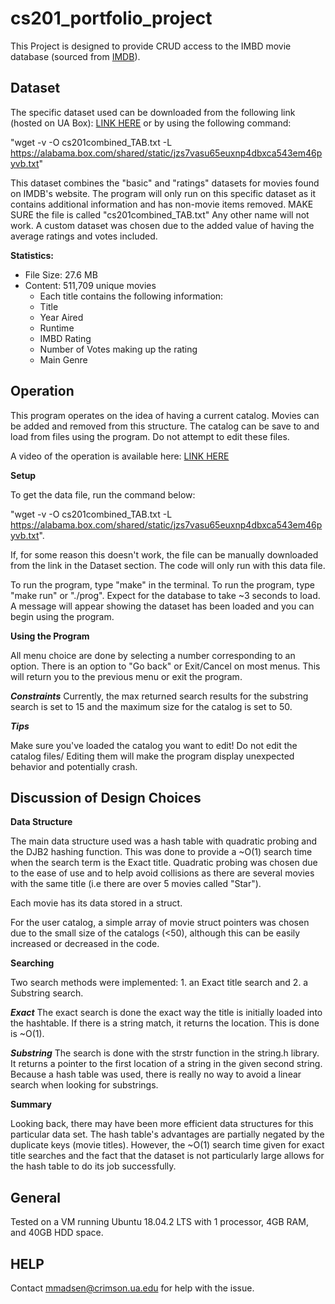# cs201_portfolio_project

This Project is designed to provide CRUD access to the IMBD
movie database (sourced from [IMDB](https://www.imdb.com/interfaces/)).

## Dataset

The specific dataset used can be downloaded from the following link (hosted on UA Box): [LINK HERE](https://alabama.box.com/shared/static/jzs7vasu65euxnp4dbxca543em46pyvb.txt)
or by using the following command:

 "wget -v -O cs201combined_TAB.txt -L https://alabama.box.com/shared/static/jzs7vasu65euxnp4dbxca543em46pyvb.txt"

This dataset combines the "basic" and "ratings" datasets for movies found on IMDB's website. The program will only run on this specific dataset as it contains additional information and has non-movie items removed. MAKE SURE the file is called "cs201combined_TAB.txt" Any other name will not work. A
custom dataset was chosen due to the added value of having the average ratings and votes included. 

**Statistics:**
- File Size:   27.6 MB
- Content:     511,709 unique movies
  - Each title contains the following information: 
  - Title 
  - Year Aired 
  - Runtime
  - IMBD Rating 
  - Number of Votes making up the rating 
  - Main Genre
 
 
 ## Operation

 This program operates on the idea of having a current catalog. Movies can be added and removed from this structure.
 The catalog can be save to and load from files using the program. Do not attempt to edit these files.

 A video of the operation is available here: [LINK HERE](https://youtu.be/sU1Od9_yBAo) 
 
 **Setup**

 To get the data file, run the command below: 
 
 "wget -v -O cs201combined_TAB.txt -L https://alabama.box.com/shared/static/jzs7vasu65euxnp4dbxca543em46pyvb.txt". 
 
 
 If, for some reason this doesn't work, the file can be manually downloaded from the link in the Dataset section. 
 The code will only run with this data file.

 To run the program, type "make" in the terminal. To run the program, type "make run" or "./prog". Expect for the database to take ~3 seconds to load.
 A message will appear showing the dataset has been loaded and you can begin using the program.

 **Using the Program**

 All menu choice are done by selecting a number corresponding to an option. There is an option to "Go back" or Exit/Cancel on most menus.
 This will return you to the previous menu or exit the program.

 ***Constraints***
 Currently, the max returned search results for the substring search is set to 15 and the maximum size for the catalog is set to 50.

 ***Tips***

 Make sure you've loaded the catalog you want to edit!
 Do not edit the catalog files/ Editing them will make the program display unexpected behavior and potentially crash.

 ## Discussion of Design Choices
 
 **Data Structure**
 
 The main data structure used was a hash table with quadratic probing and the DJB2 hashing function. This was done to provide a ~O(1) 
 search time when the search term is the Exact title. Quadratic probing was chosen due to the ease of use and to help avoid collisions
 as there are several movies with the same title (i.e there are over 5 movies called "Star").

 Each movie has its data stored in a struct.

 For the user catalog, a simple array of movie struct pointers was chosen due to the small size of the catalogs (<50), although this can be easily increased
 or decreased in the code.

 **Searching**
 
 Two search methods were implemented: 1. an Exact title search and 2. a Substring search.

 ***Exact***
 The exact search is done the exact way the title is initially loaded into the hashtable. If there is a string match, it returns the location. This is done is ~O(1).
 
 ***Substring***
 The search is done with the strstr function in the string.h library. It returns a pointer to the first location of a string in the
 given second string. Because a hash table was used, there is really no way to avoid a linear search when looking for substrings.
 
 
 **Summary**

Looking back, there may have been more efficient data structures for this particular data set. The hash table's advantages are partially negated by the duplicate
keys (movie titles). However, the ~O(1) search time given for exact title searches and the fact that the dataset is not particularly large allows for the hash table
to do its job successfully.


## General
 Tested on a VM running Ubuntu 18.04.2 LTS with 1 processor, 4GB RAM, and 40GB HDD space.


 ## HELP
Contact mmadsen@crimson.ua.edu for help with the issue.

